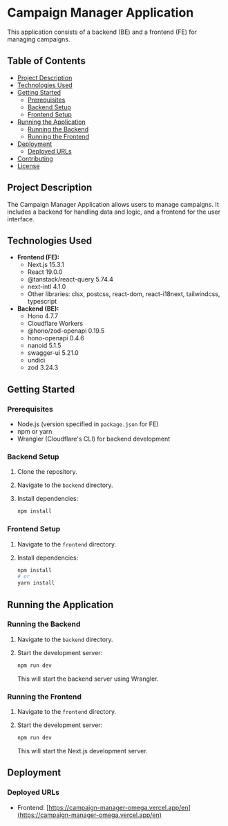 # Campaign Manager Application

This application consists of a backend (BE) and a frontend (FE) for managing campaigns.

## Table of Contents

* [Project Description](#project-description)
* [Technologies Used](#technologies-used)
* [Getting Started](#getting-started)
    * [Prerequisites](#prerequisites)
    * [Backend Setup](#backend-setup)
    * [Frontend Setup](#frontend-setup)
* [Running the Application](#running-the-application)
    * [Running the Backend](#running-the-backend)
    * [Running the Frontend](#running-the-frontend)
* [Deployment](#deployment)
    * [Deployed URLs](#deployed-urls)
* [Contributing](#contributing)
* [License](#license)

## Project Description

The Campaign Manager Application allows users to manage campaigns.  It includes a backend for handling data and logic, and a frontend for the user interface.

## Technologies Used

* **Frontend (FE):**
    * Next.js 15.3.1
    * React 19.0.0
    * @tanstack/react-query 5.74.4
    * next-intl 4.1.0
    * Other libraries: clsx, postcss, react-dom, react-i18next, tailwindcss, typescript
* **Backend (BE):**
    * Hono 4.7.7
    * Cloudflare Workers
    * @hono/zod-openapi 0.19.5
    * hono-openapi 0.4.6
    * nanoid 5.1.5
    * swagger-ui 5.21.0
    * undici
    * zod 3.24.3

## Getting Started

### Prerequisites

* Node.js (version specified in `package.json` for FE)
* npm or yarn
* Wrangler (Cloudflare's CLI) for backend development

### Backend Setup

1.  Clone the repository.
2.  Navigate to the `backend` directory.
3.  Install dependencies:

    ```bash
    npm install
    ```

### Frontend Setup

1.  Navigate to the `frontend` directory.
2.  Install dependencies:

    ```bash
    npm install
    # or
    yarn install
    ```

## Running the Application

### Running the Backend

1.  Navigate to the `backend` directory.
2.  Start the development server:

    ```bash
    npm run dev
    ```

    This will start the backend server using Wrangler.

### Running the Frontend

1.  Navigate to the `frontend` directory.
2.  Start the development server:

    ```bash
    npm run dev
    ```

    This will start the Next.js development server.

## Deployment

### Deployed URLs

* Frontend: [https://campaign-manager-omega.vercel.app/en](https://campaign-manager-omega.vercel.app/en)


